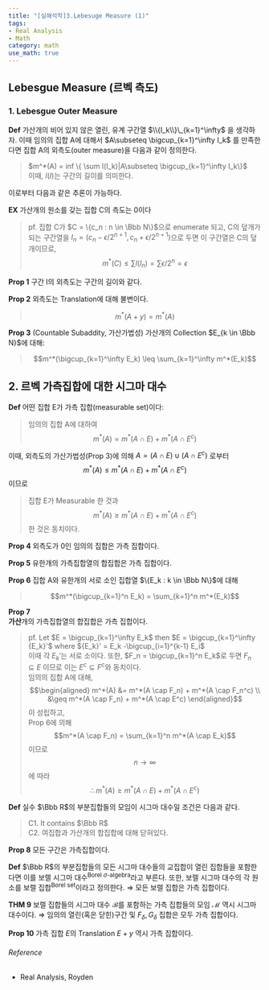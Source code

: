 ```yaml
---
title: "[실해석학]3.Lebesuge Measure (1)"
tags:
- Real Analysis
- Math
category: math
use_math: true
---
```

## Lebesgue Measure (르벡 측도)
### 1. Lebesgue Outer Measure
**Def** 가산개의 비어 있지 않은 열린, 유계 구간열 $\\{I_k\\}\_{k=1}^\infty$ 을 생각하자. 이때 임의의 집합 A에 대해서 $A\subseteq \bigcup_{k=1}^\infty I_k$ 를 만족한다면 집합 A의 외측도(outer measure)을 다음과 같이 정의한다.
> $m^*(A) = inf \{ \sum l(I_k)|A\subseteq \bigcup_{k=1}^\infty I_k\}$   
이때, $l(I)$는 구간의 길이를 의미한다.

이로부터 다음과 같은 추론이 가능하다.   

**EX** 가산개의 원소를 갖는 집합 C의 측도는 0이다
> pf. 집합 C가 $C = \{c_n : n \in \Bbb N\}$으로 enumerate 되고, C의 덮개가 되는 구간열을 $I_n = (c_n - \epsilon/2^{n+1},c_n + \epsilon/2^{n+1})$으로 두면 이 구간열은 C의 덮개이므로,
> $$m^*(C) \leq \sum l(I_n) = \sum \epsilon/2^n = \epsilon$$

**Prop 1** 구간 I의 외측도는 구간의 길이와 같다.

**Prop 2** 외측도는 Translation에 대해 불변이다.
> $$ m^*(A+y) = m^*(A) $$

**Prop 3** (Countable Subaddity, 가산가법성)
가산개의 Collection $E_{k \in \Bbb N}$에 대해:
> $$m^*(\bigcup_{k=1}^\infty E_k) \leq \sum_{k=1}^\infty m^*(E_k)$$

## 2. 르벡 가측집합에 대한 시그마 대수
**Def** 어떤 집합 E가 가측 집합(measurable set)이다:
> 임의의 집합 A에 대하여 $$m^*(A) = m^*(A \cap E) + m^*(A \cap E^c)$$


이때, 외측도의 가산가법성(Prop 3)에 의해 $A = (A \cap E) \cup (A \cap E^c)$ 로부터 $$m^*(A) \leq m^*(A \cap E) + m^*(A \cap E^c)$$ 이므로
> 집합 E가 Measurable 한 것과 $$m^*(A) \geq m^*(A \cap E) + m^*(A \cap E^c)$$ 한 것은 동치이다.

**Prop 4** 외측도가 0인 임의의 집합은 가측 집합이다.

**Prop 5** 유한개의 가측집합열의 합집합은 가측 집합이다.

**Prop 6** 집합 A와 유한개의 서로 소인 집합열 $\{E_k : k \in \Bbb N\}$에 대해
> $$m^*(\bigcup_{k=1}^n E_k) = \sum_{k=1}^n m^*(E_k)$$

**Prop 7**    
**가산**개의 가측집합열의 합집합은 가측 집합이다.
>pf. Let $E = \bigcup_{k=1}^\infty E_k$ then $E = \bigcup_{k=1}^\infty {E_k}'$ where ${E_k}' = E_k -\bigcup_{i=1}^{k-1} E_i$   
>이때 각 $E_k'$는 서로 소이다.
>또한, $F_n = \bigcup_{k=1}^n E_k$로 두면 $F_n \subseteq E$ 이므로 이는 $E^c \subseteq F^c$와 동치이다.   
>임의의 집합 A에 대해,   
>$$\begin{aligned} m^*(A) &= m^*(A \cap F_n) + m^*(A \cap F_n^c) \\ &\geq m^*(A \cap F_n) + m^*(A \cap E^c) \end{aligned}$$ 이 성립하고,   
>Prop 6에 의해 $$m^*(A \cap F_n) = \sum_{k=1}^n m^*(A \cap E_k)$$ 이므로 $$n \to \infty$$ 에 따라   
>$$\therefore m^*(A) \geq m^*(A \cap E) + m^*(A \cap E^c)$$

**Def** 실수 $\Bbb R$의 부분집합들의 모임이 시그마 대수일 조건은 다음과 같다.
> C1. It contains $\Bbb R$   
> C2. 여집합과 가산개의 합집합에 대해 닫혀있다.

**Prop 8** 모든 구간은 가측집합이다.

**Def** $\Bbb R$의 부분집합들의 모든 시그마 대수들의 교집합이 열린 집합들을 포함한다면 이를 보렐 시그마 대수<sup>Borel $\sigma$-algebra</sup>라고 부른다.
또한, 보렐 시그마 대수의 각 원소를 보렐 집합<sup>Borel set</sup>이라고 정의한다.
$\Rightarrow$ 모든 보렐 집합은 가측 집합이다.

**THM 9** 보렐 집합들의 시그마 대수 $\mathcal B$를 포함하는 가측 집합들의 모임 $\mathcal M$ 역시 시그마 대수이다.
$\Rightarrow$ 임의의 열린(혹은 닫힌)구간 및 $F_\delta, G_\delta$ 집합은 모두 가측 집합이다.

**Prop 10** 가측 집합 $E$의 Translation $E+y$ 역시 가측 집합이다.

###### Reference
 - Real Analysis, Royden
